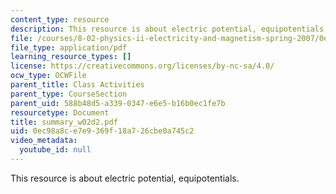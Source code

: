 ```yaml
---
content_type: resource
description: This resource is about electric potential, equipotentials.
file: /courses/8-02-physics-ii-electricity-and-magnetism-spring-2007/0ec98a8ce7e9369f18a726cbe0a745c2_summary_w02d2.pdf
file_type: application/pdf
learning_resource_types: []
license: https://creativecommons.org/licenses/by-nc-sa/4.0/
ocw_type: OCWFile
parent_title: Class Activities
parent_type: CourseSection
parent_uid: 588b48d5-a339-0347-e6e5-b16b0ec1fe7b
resourcetype: Document
title: summary_w02d2.pdf
uid: 0ec98a8c-e7e9-369f-18a7-26cbe0a745c2
video_metadata:
  youtube_id: null
---
```

This resource is about electric potential, equipotentials.